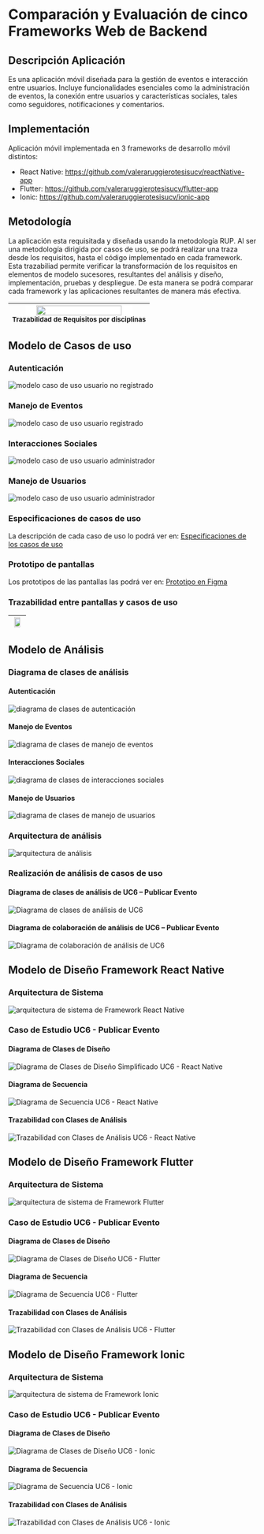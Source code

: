 # Comparación y Evaluación de cinco Frameworks Web de Backend

## Descripción Aplicación
Es una aplicación móvil diseñada para la gestión de eventos e interacción entre usuarios. Incluye funcionalidades esenciales como la administración de eventos, la conexión entre usuarios y características sociales, tales como seguidores, notificaciones y comentarios.

## Implementación
Aplicación móvil implementada en 3 frameworks de desarrollo móvil distintos:
- React Native: https://github.com/valeraruggierotesisucv/reactNative-app
- Flutter: https://github.com/valeraruggierotesisucv/flutter-app
- Ionic: https://github.com/valeraruggierotesisucv/ionic-app

## Metodología
La aplicación esta requisitada y diseñada usando la metodología RUP. Al ser una metodología dirigida por casos de uso, se podrá realizar una traza desde los requisitos, hasta el código implementado en cada framework. Esta trazabiliad permite verificar la transformación de los requisitos en elementos de modelo sucesores, resultantes del análisis y diseño, implementación, pruebas y despliegue. De esta manera se podrá comparar cada framework y las aplicaciones resultantes de manera más efectiva.

| <img src="img/trazabilidadCasosUsoDisciplinas.png" width=80% style="background-color:white;"><br><sub>Trazabilidad de Requisitos por disciplinas</sub> |
| :---: |

## Modelo de Casos de uso

### Autenticación
![modelo caso de uso usuario no registrado](Requisitos/Casos%20de%20Uso/diagramas/UseCaseDiagramAutentication.svg)

### Manejo de Eventos
![modelo caso de uso usuario registrado](Requisitos/Casos%20de%20Uso/diagramas/UseCaseDiagramEventsManagement.svg)

### Interacciones Sociales
![modelo caso de uso usuario administrador](Requisitos/Casos%20de%20Uso/diagramas/UseCaseDiagramSocialInteractions.svg)

### Manejo de Usuarios
![modelo caso de uso usuario administrador](Requisitos/Casos%20de%20Uso/diagramas/UseCaseDiagramUserManagement.svg)

### Especificaciones de casos de uso
La descripción de cada caso de uso lo podrá ver en: [Especificaciones de los casos de uso](Requisitos/Casos%20de%20Uso/UseCasesSpecification.md)

### Prototipo de pantallas
Los prototipos de las pantallas las podrá ver en: [Prototipo en Figma](https://www.figma.com/design/DONtPlkrGIl6SPWpOyRAzo/Eventify?node-id=2-197&t=Ajn1pEIF9eLvgRg2-1)

### Trazabilidad entre pantallas y casos de uso
| <img src="scenariosView/useCaseModel/prototypeUseCaseTrace/prototypeTrace.svg" width=80% style="background-color:white;"> |
| :---: |

## Modelo de Análisis

### Diagrama de clases de análisis
#### Autenticación
![diagrama de clases de autenticación](Análisis/Clases%20de%20Análisis/diagramas/analysisClassDiagramAuthentication.svg)

#### Manejo de Eventos
![diagrama de clases de manejo de eventos](Análisis/Clases%20de%20Análisis/diagramas/analysisClassDiagramEventsManagements.svg)

#### Interacciones Sociales
![diagrama de clases de interacciones sociales](Análisis/Clases%20de%20Análisis/diagramas/analysisClassDiagramSocialInteractions.svg)

#### Manejo de Usuarios
![diagrama de clases de manejo de usuarios](Análisis/Clases%20de%20Análisis/diagramas/analysisClassDiagramUserManagement.svg)

### Arquitectura de análisis
![arquitectura de análisis](Análisis/Paquetes%20de%20Análisis/diagramas/analysisPackageDiagram.svg)

### Realización de análisis de casos de uso

#### Diagrama de clases de análisis de UC6 – Publicar Evento
![Diagrama de clases de análisis de UC6](Análisis/Clases%20de%20Análisis/UC6%20Análisis/diagramas/analysisClassDiagramUC6.svg)

#### Diagrama de colaboración de análisis de UC6 – Publicar Evento
![Diagrama de colaboración de análisis de UC6](Análisis/Clases%20de%20Análisis/UC6%20Análisis/diagramas/analysisClassDiagramUC6.svg)

## Modelo de Diseño Framework React Native

### Arquitectura de Sistema
![arquitectura de sistema de Framework React Native](Diseño/React%20Native/diagramas/architecture_design.svg)

### Caso de Estudio UC6 - Publicar Evento

#### Diagrama de Clases de Diseño
![Diagrama de Clases de Diseño Simplificado UC6 - React Native](Diseño/React%20Native/UC%206%20Diseño/diagramas/DesignClassDiagramMinified.svg)

#### Diagrama de Secuencia
![Diagrama de Secuencia UC6 - React Native](Diseño/React%20Native/UC%206%20Diseño/diagramas/InteractionSequenceDiagram.svg)

#### Trazabilidad con Clases de Análisis
![Trazabilidad con Clases de Análisis UC6 - React Native](Diseño/React%20Native/UC%206%20Diseño/diagramas/TraceAnalysisClassDiagram.svg)


## Modelo de Diseño Framework Flutter

### Arquitectura de Sistema
![arquitectura de sistema de Framework Flutter](Diseño/Flutter/diagramas/architecture_design.svg)

### Caso de Estudio UC6 - Publicar Evento

#### Diagrama de Clases de Diseño
![Diagrama de Clases de Diseño UC6 - Flutter](Diseño/Flutter/UC%206%20Diseño/diagramas/DesignClassDiagram.svg)

#### Diagrama de Secuencia
![Diagrama de Secuencia UC6 - Flutter](Diseño/Flutter/UC%206%20Diseño/diagramas/InteractionSequenceDiagram.svg)

#### Trazabilidad con Clases de Análisis
![Trazabilidad con Clases de Análisis UC6 - Flutter](Diseño/Flutter/UC%206%20Diseño/diagramas/TraceAnalysisClassDiagram.svg)


## Modelo de Diseño Framework Ionic

### Arquitectura de Sistema
![arquitectura de sistema de Framework Ionic](Diseño/Ionic/diagramas/architecture_design.svg)

### Caso de Estudio UC6 - Publicar Evento

#### Diagrama de Clases de Diseño
![Diagrama de Clases de Diseño UC6 - Ionic](Diseño/Ionic/UC%206%20Diseño/diagramas/DesignClassDiagram.svg)

#### Diagrama de Secuencia
![Diagrama de Secuencia UC6 - Ionic](Diseño/Ionic/UC%206%20Diseño/diagramas/InteractionSequenceDiagram.svg)

#### Trazabilidad con Clases de Análisis
![Trazabilidad con Clases de Análisis UC6 - Ionic](Diseño/Ionic/UC%206%20Diseño/diagramas/TraceAnalysisClassDiagram.svg)
